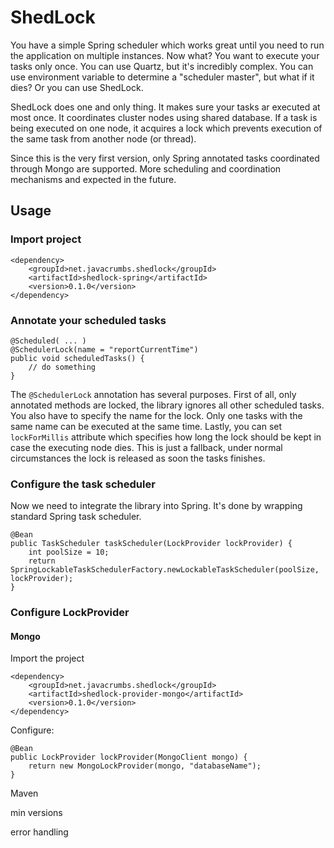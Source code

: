 # ShedLock

You have a simple Spring scheduler which works great until you need to run the application
on multiple instances. Now what? You want to execute your tasks only once. You can use Quartz, 
but it's incredibly complex. You can use environment variable to determine a "scheduler master",
but what if it dies? Or you can use ShedLock.

ShedLock does one and only thing. It makes sure your tasks ar executed at most once. It coordinates
cluster nodes using shared database. If a task is being executed on one node, it acquires a lock which
prevents execution of the same task from another node (or thread). 
 
Since this is the very first version, only Spring annotated tasks coordinated through Mongo are supported. More
scheduling and coordination mechanisms and expected in the future. 

## Usage
### Import project

    <dependency>
        <groupId>net.javacrumbs.shedlock</groupId>
        <artifactId>shedlock-spring</artifactId>
        <version>0.1.0</version>
    </dependency>

### Annotate your scheduled tasks
 
    @Scheduled( ... )
    @SchedulerLock(name = "reportCurrentTime")
    public void scheduledTasks() {
        // do something
    }
        
The `@SchedulerLock` annotation has several purposes. First of all, only annotated methods are locked, the library ignores
all other scheduled tasks. You also have to specify the name for the lock. Only one tasks with the same name can be executed
at the same time. Lastly, you can set `lockForMillis` attribute which specifies how long the lock should be kept in case the
executing node dies. This is just a fallback, under normal circumstances the lock is released as soon the tasks finishes.

### Configure the task scheduler
Now we need to integrate the library into Spring. It's done by wrapping standard Spring task scheduler.  

    @Bean
    public TaskScheduler taskScheduler(LockProvider lockProvider) {
        int poolSize = 10;
        return SpringLockableTaskSchedulerFactory.newLockableTaskScheduler(poolSize, lockProvider);
    }

### Configure LockProvider
#### Mongo
Import the project

    <dependency>
        <groupId>net.javacrumbs.shedlock</groupId>
        <artifactId>shedlock-provider-mongo</artifactId>
        <version>0.1.0</version>
    </dependency>

Configure:

    @Bean
    public LockProvider lockProvider(MongoClient mongo) {
        return new MongoLockProvider(mongo, "databaseName");
    }

Maven

min versions

error handling
